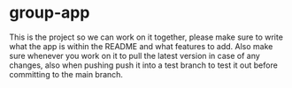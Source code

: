 # group-app
This is the project so we can work on it together, please make sure to write what the app is within the README and what features to add. Also make sure whenever you work on it to pull the latest version in case of any changes, also when pushing push it into a test branch to test it out before committing to the main branch.
